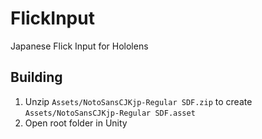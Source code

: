 # FlickInput
Japanese Flick Input for Hololens

## Building
1. Unzip `Assets/NotoSansCJKjp-Regular SDF.zip` to create `Assets/NotoSansCJKjp-Regular SDF.asset`
2. Open root folder in Unity